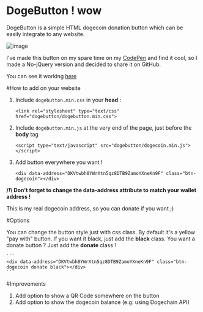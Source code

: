 DogeButton ! wow
==========

DogeButton is a simple HTML dogecoin donation button which can be easily integrate to any website.

![image](https://dl.dropboxusercontent.com/u/6888621/htdocs/dogecoin-demo-short.gif)

I've made this button on my spare time on my [CodePen](http://codepen.io/yadomi/pen/EGiKD) and find it cool, so I made a No-jQuery version and decided to share it on GitHub. 

You can see it working [here](http://cakelabs.fr/doge)

#How to add on your website

1. Include `dogebutton.min.css` in your **head** :

	```
	<link rel="stylesheet" type="text/css" href="dogebutton/dogebutton.min.css">
	```
	
2. Include `dogebutton.min.js` at the very end of the page, just before the **body** tag

	```
	<script type="text/javascript" src="dogebutton/dogecoin.min.js"></script>
	```
	
3. Add button everywhere you want !

	```
	<div data-address="DKVtwbh8YWrXtn5qz8DTB9ZamoYXneKn9F" class="btn-dogecoin"></div>
	```
**/!\ Don't forget to change the data-address attribute to match your wallet address !**

This is my real dogecoin address, so you can donate if you want ;) 

#Options

You can change the button style just with css class. By default it's a yellow "pay with" button. If you want it black, just add the **black** class. You want a donate button ? Just add the **donate** class ! 

	```
	<div data-address="DKVtwbh8YWrXtn5qz8DTB9ZamoYXneKn9F" class="btn-dogecoin donate black"></div>
	```

#Improvements

1. Add option to show a QR Code somewhere on the button
2. Add option to show the dogecoin balance (e.g: using Dogechain API)
